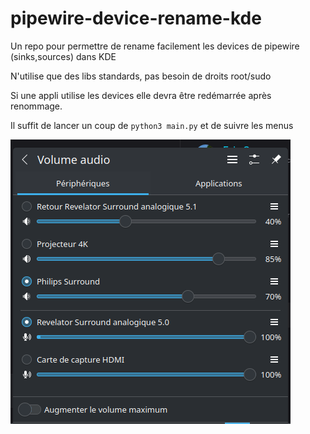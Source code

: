 # pipewire-device-rename-kde
Un repo pour permettre de rename facilement les devices de pipewire (sinks,sources) dans KDE

N'utilise que des libs standards, pas besoin de droits root/sudo 

Si une appli utilise les devices elle devra être redémarrée après renommage.

Il suffit de lancer un coup de `python3 main.py` et de suivre les menus

![Un exemple parmis tant d'autres](example.png)
